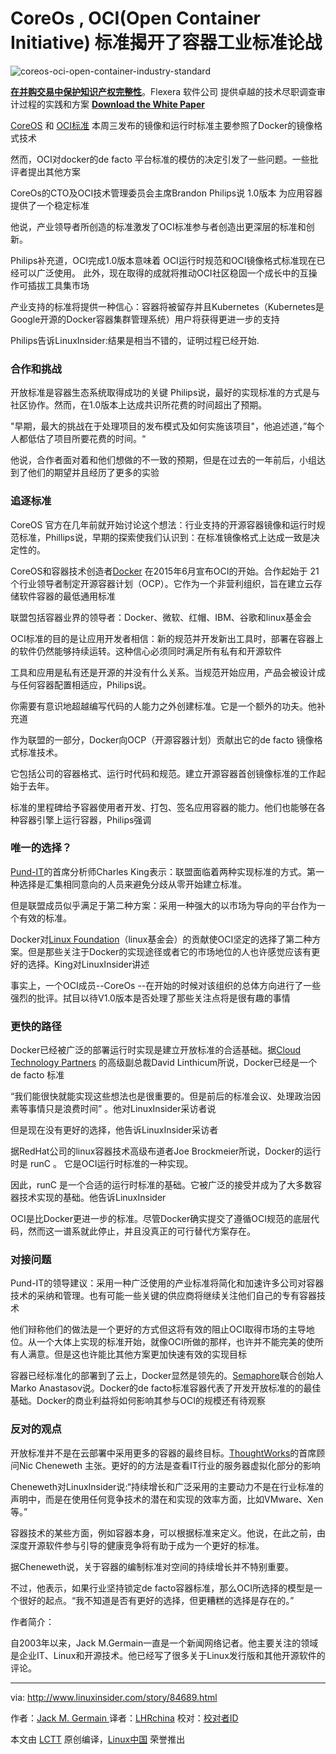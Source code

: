 CoreOs , OCI(Open Container Initiative) 标准揭开了容器工业标准论战
============================================================
![coreos-oci-open-container-industry-standard](http://www.linuxinsider.com/article_images/story_graphics_xlarge/xl-2017-core-os-1.jpg)

[**在并购交易中保护知识产权完整性**][12][][13]。Flexera 软件公司 提供卓越的技术尽职调查审计过程的实践和方案
**[Download the White Paper][3]**

[CoreOS][4] 和 [OCI标准][5] 本周三发布的镜像和运行时标准主要参照了Docker的镜像格式技术

然而，OCI对docker的de facto 平台标准的模仿的决定引发了一些问题。一些批评者提出其他方案

CoreOs的CTO及OCI技术管理委员会主席Brandon Philips说 1.0版本 为应用容器提供了一个稳定标准

他说，产业领导者所创造的标准激发了OCI标准参与者创造出更深层的标准和创新。


Philips补充道，OCI完成1.0版本意味着 OCI运行时规范和OCI镜像格式标准现在已经可以广泛使用。
此外，现在取得的成就将推动OCI社区稳固一个成长中的互操作可插拔工具集市场

产业支持的标准将提供一种信心：容器将被留存并且Kubernetes（Kubernetes是Google开源的Docker容器集群管理系统）用户将获得更进一步的支持

Philips告诉LinuxInsider:结果是相当不错的，证明过程已经开始. 

### 合作和挑战

开放标准是容器生态系统取得成功的关键 Philips说，最好的实现标准的方式是与社区协作。然而，在1.0版本上达成共识所花费的时间超出了预期。

"早期，最大的挑战在于处理项目的发布模式及如何实施该项目"，他追述道，”每个人都低估了项目所要花费的时间。“

他说，合作者面对着和他们想做的不一致的预期，但是在过去的一年前后，小组达到了他们的期望并且经历了更多的实验

### 追逐标准

CoreOS 官方在几年前就开始讨论这个想法：行业支持的开源容器镜像和运行时规范标准，Phillips说，早期的探索使我们认识到：在标准镜像格式上达成一致是决定性的。

CoreOS和容器技术创造者[Docker][6] 在2015年6月宣布OCI的开始。合作起始于 21个行业领导者制定开源容器计划（OCP）。它作为一个非营利组织，旨在建立云存储软件容器的最低通用标准

联盟包括容器业界的领导者：Docker、微软、红帽、IBM、谷歌和linux基金会

OCI标准的目的是让应用开发者相信：新的规范并开发新出工具时，部署在容器上的软件仍然能够持续运转。这种信心必须同时满足所有私有和开源软件

工具和应用是私有还是开源的并没有什么关系。当规范开始应用，产品会被设计成与任何容器配置相适应，Philips说。

你需要有意识地超越编写代码的人能力之外创建标准。它是一个额外的功夫。他补充道

作为联盟的一部分，Docker向OCP（开源容器计划）贡献出它的de facto 镜像格式标准技术。

它包括公司的容器格式、运行时代码和规范。建立开源容器首创镜像标准的工作起始于去年。

标准的里程碑给予容器使用者开发、打包、签名应用容器的能力。他们也能够在各种容器引擎上运行容器，Philips强调

### 唯一的选择？

[Pund-IT][7]的首席分析师Charles King表示：联盟面临着两种实现标准的方式。第一种选择是汇集相同意向的人员来避免分歧从零开始建立标准。

但是联盟成员似乎满足于第二种方案：采用一种强大的以市场为导向的平台作为一个有效的标准。

Docker对[Linux Foundation][8]（linux基金会）的贡献使OCI坚定的选择了第二种方案。但是那些关注于Docker的实现途径或者它的市场地位的人也许感觉应该有更好的选择。King对LinuxInsider讲述

事实上，一个OCI成员--CoreOs --在开始的时候对该组织的总体方向进行了一些强烈的批评。拭目以待V1.0版本是否处理了那些关注点将是很有趣的事情


###  更快的路径

Docker已经被广泛的部署运行时实现是建立开放标准的合适基础。据[Cloud Technology Partners][9] 的高级副总裁David Linthicum所说，Docker已经是一个de facto 标准

“我们能很快就能实现这些想法也是很重要的。但是前后的标准会议、处理政治因素等事情只是浪费时间” 。他对LinuxInsider采访者说

但是现在没有更好的选择，他告诉LinuxInsider采访者

据RedHat公司的linux容器技术高级布道者Joe Brockmeier所说，Docker的运行时是 runC 。 它是OCI运行时标准的一种实现。

因此，runC 是一个合适的运行时标准的基础。它被广泛的接受并成为了大多数容器技术实现的基础。他告诉LinuxInsider

OCI是比Docker更进一步的标准。尽管Docker确实提交了遵循OCI规范的底层代码，然而这一谱系就此停止，并且没真正的可行替代方案存在。

### 对接问题

Pund-IT的领导建议：采用一种广泛使用的产业标准将简化和加速许多公司对容器技术的采纳和管理。也有可能一些关键的供应商将继续关注他们自己的专有容器技术

他们辩称他们的做法是一个更好的方式但这将有效的阻止OCI取得市场的主导地位。从一个大体上实现的标准开始，就像OCI所做的那样，也许并不能完美的使所有人满意。但是这也许能比其他方案更加快速有效的实现目标

容器已经标准化的部署到了云上，Docker显然是领先的。[Semaphore][10]联合创始人Marko Anastasov说。Docker的de facto标准容器代表了开发开放标准的的最佳基础。Docker的商业利益将如何影响其参与OCI的规模还有待观察

### 反对的观点

开放标准并不是在云部署中采用更多的容器的最终目标。[ThoughtWorks][11]的首席顾问Nic Cheneweth 主张。更好的的方法是查看IT行业的服务器虚拟化部分的影响

Cheneweth对LinuxInsider说:“持续增长和广泛采用的主要动力不是在行业标准的声明中，而是在使用任何竞争技术的潜在和实现的效率方面，比如VMware、Xen等。”

容器技术的某些方面，例如容器本身，可以根据标准来定义。他说，在此之前，由深度开源软件参与引导的健康竞争将有助于成为一个更好的标准。

据Cheneweth说，关于容器的编制标准对空间的持续增长并不特别重要。

不过，他表示，如果行业坚持锁定de facto容器标准，那么OCI所选择的模型是一个很好的起点。“我不知道是否有更好的选择，但更糟糕的选择是存在的。”

作者简介：

自2003年以来，Jack M.Germain一直是一个新闻网络记者。他主要关注的领域是企业IT、Linux和开源技术。他已经写了很多关于Linux发行版和其他开源软件的评论。


----

via: http://www.linuxinsider.com/story/84689.html

作者：[Jack M. Germain ][a]
译者：[LHRchina](https://github.com/LHRchina)
校对：[校对者ID](https://github.com/校对者ID)

本文由 [LCTT](https://github.com/LCTT/TranslateProject) 原创编译，[Linux中国](https://linux.cn/) 荣誉推出

[a]:jack.germain@newsroom.ectnews.comm
[1]:http://www.linuxinsider.com/story/84689.html?rss=1#
[2]:http://www.linuxinsider.com/perl/mailit/?id=84689
[3]:http://www.linuxinsider.com/story/84689.html?rss=1
[4]:https://coreos.com/
[5]:https://www.opencontainers.org/
[6]:https://www.docker.com/
[7]:http://www.pund-it.com/
[8]:http://www.linuxfoundation.org/
[9]:https://www.cloudtp.com/
[10]:http://www.semaphoreci.com/
[11]:https://www.thoughtworks.com/
[12]:http://www.linuxinsider.com/story/84689.html?rss=1
[13]:http://www.linuxinsider.com/story/84689.html?rss=1























